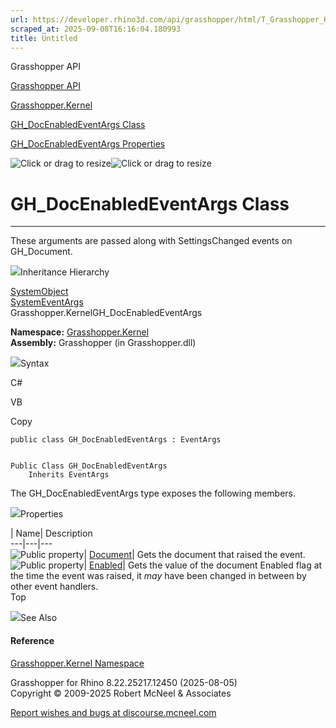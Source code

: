 ```yaml
---
url: https://developer.rhino3d.com/api/grasshopper/html/T_Grasshopper_Kernel_GH_DocEnabledEventArgs.htm
scraped_at: 2025-09-08T16:16:04.180993
title: Untitled
---
```


Grasshopper API

[Grasshopper API](../html/723c01da-9986-4db2-8f53-6f3a7494df75.htm
"Grasshopper API")

[Grasshopper.Kernel](../html/N_Grasshopper_Kernel.htm "Grasshopper.Kernel")

[GH_DocEnabledEventArgs
Class](../html/T_Grasshopper_Kernel_GH_DocEnabledEventArgs.htm
"GH_DocEnabledEventArgs Class")

[GH_DocEnabledEventArgs
Properties](../html/Properties_T_Grasshopper_Kernel_GH_DocEnabledEventArgs.htm
"GH_DocEnabledEventArgs Properties")

![Click or drag to resize](../icons/TocOpen.gif)![Click or drag to
resize](../icons/TocClose.gif)

# GH_DocEnabledEventArgs Class  
  
---  
  
These arguments are passed along with SettingsChanged events on GH_Document.

![](../icons/SectionExpanded.png)Inheritance Hierarchy

[SystemObject](https://docs.microsoft.com/dotnet/api/system.object)  
[SystemEventArgs](https://docs.microsoft.com/dotnet/api/system.eventargs)  
Grasshopper.KernelGH_DocEnabledEventArgs  

**Namespace:** [Grasshopper.Kernel](N_Grasshopper_Kernel.htm)  
**Assembly:** Grasshopper (in Grasshopper.dll)

![](../icons/SectionExpanded.png)Syntax

C#

VB

Copy

    
    
    public class GH_DocEnabledEventArgs : EventArgs
    
    
    Public Class GH_DocEnabledEventArgs
    	Inherits EventArgs

The GH_DocEnabledEventArgs type exposes the following members.

![](../icons/SectionExpanded.png)Properties

| Name| Description  
---|---|---  
![Public property](../icons/pubproperty.gif)|
[Document](P_Grasshopper_Kernel_GH_DocEnabledEventArgs_Document.htm)|  Gets
the document that raised the event.  
![Public property](../icons/pubproperty.gif)|
[Enabled](P_Grasshopper_Kernel_GH_DocEnabledEventArgs_Enabled.htm)|  Gets the
value of the document Enabled flag at the time the event was raised, it _may_
have been changed in between by other event handlers.  
Top

![](../icons/SectionExpanded.png)See Also

#### Reference

[Grasshopper.Kernel Namespace](N_Grasshopper_Kernel.htm)

Grasshopper for Rhino 8.22.25217.12450 (2025-08-05)  
Copyright © 2009-2025 Robert McNeel & Associates

[Report wishes and bugs at
discourse.mcneel.com](https://discourse.mcneel.com/c/grasshopper)

